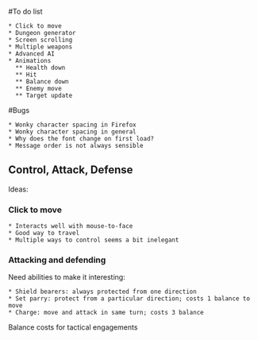 #To do list

	* Click to move
	* Dungeon generator
	* Screen scrolling
	* Multiple weapons
	* Advanced AI
	* Animations
	  ** Health down
	  ** Hit
	  ** Balance down
	  ** Enemy move
	  ** Target update

#Bugs

	* Wonky character spacing in Firefox
	* Wonky character spacing in general
	* Why does the font change on first load?
	* Message order is not always sensible
	
## Control, Attack, Defense

Ideas:


### Click to move

	* Interacts well with mouse-to-face
	* Good way to travel
	* Multiple ways to control seems a bit inelegant

### Attacking and defending

Need abilities to make it interesting:

	* Shield bearers: always protected from one direction
	* Set parry: protect from a particular direction; costs 1 balance to move
	* Charge: move and attack in same turn; costs 3 balance

Balance costs for tactical engagements

